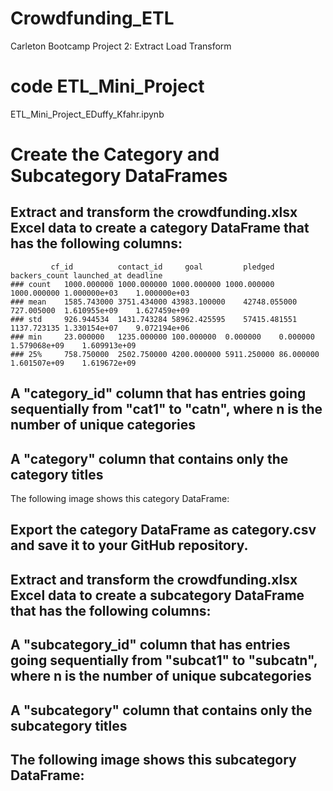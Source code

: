 # Crowdfunding_ETL
Carleton Bootcamp Project 2: Extract Load Transform
# code ETL_Mini_Project
ETL_Mini_Project_EDuffy_Kfahr.ipynb
#  Create the Category and Subcategory DataFrames
## Extract and transform the crowdfunding.xlsx Excel data to create a category DataFrame that has the following columns:
			 cf_id	        contact_id	   goal	        pledged	      backers_count	launched_at	deadline
   	### count	1000.000000	1000.000000	1000.000000	1000.000000	1000.000000	1.000000e+03	1.000000e+03
	### mean	1585.743000	3751.434000	43983.100000	42748.055000	727.005000	1.610955e+09	1.627459e+09
	### std		926.944534	1431.743284	58962.425595	57415.481551	1137.723135	1.330154e+07	9.072194e+06
	### min		23.000000	1235.000000	100.000000	0.000000	0.000000	1.579068e+09	1.609913e+09
	### 25%		758.750000	2502.750000	4200.000000	5911.250000	86.000000	1.601507e+09	1.619672e+09


## A "category_id" column that has entries going sequentially from "cat1" to "catn", where n is the number of unique categories

## A "category" column that contains only the category titles

The following image shows this category DataFrame:
 
## Export the category DataFrame as category.csv and save it to your GitHub repository.

## Extract and transform the crowdfunding.xlsx Excel data to create a subcategory DataFrame that has the following columns:

## A "subcategory_id" column that has entries going sequentially from "subcat1" to "subcatn", where n is the number of unique subcategories

## A "subcategory" column that contains only the subcategory titles

## The following image shows this subcategory DataFrame:
 


